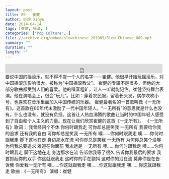 ```yaml
---
layout: post
title: 89 - 崔健
author: 昕煜 Xinyu
date: 2014-04-14
tags: [崔健, 摇滚, ]
categories: ["Pop Culture", ]
file: //archive.org/embed/slowchinese_201909/Slow_Chinese_089.mp3
summary: ""
duration: ""
length: ""
---
```


<iframe src="https://archive.org/embed/slowchinese_201909/Slow_Chinese_089.mp3" width="500" height="30" frameborder="0" webkitallowfullscreen="true" mozallowfullscreen="true" allowfullscreen></iframe>
要说中国的摇滚乐，就不得不提一个人的名字——崔健。他很早开始玩摇滚乐，对中国摇滚乐影响很大，被称为“中国摇滚教父”。
崔健的专辑不是很多，但他的大部分歌曲都受到人们的喜爱。他的嗓音粗旷，让人一听就能记住。崔健坚持舞台表演。他在演唱会上，很会“玩儿”。比如：穿着农民服，留着长头发，偶尔吹吹小号，也喜欢在音乐里面加入中国传统的乐器。
崔健最著名的一首歌叫做《一无所有》。这首歌在80年代末激励了一代中国年轻人。“一无所有”的意思就是什么也没有。什么也没有，就没有负担。这首让人热血沸腾的歌曲让当时的中国年轻人感受到了自由和个人主义的力量。现在让我们欣赏崔健的这首《一无所有》。
《一无所有》歌词：
我曾经问个不休
你何时跟我走
可你却总是笑我
一无所有
我要给你我的追求
还有我的自由
可你却总是笑我
一无所有
噢……你何时跟我走
噢……你何时跟我走
脚下这地在走
身边那水在流
可你却总是笑我
一无所有
为何你总笑个没够
为何我总要追求
难道在你面前
我永远是
一无所有
噢……你何时跟我走
噢……你何时跟我走
脚下这地在走
身边那水在流
告诉你我等了很久
告诉你我最后的要求
我要抓起你的双手
你这就跟我走
这时你的手在颤抖
这时你的泪在流
莫非你是在告诉我
你爱我一无所有
噢……你这就跟我走
噢……你这就跟我走
噢……你这就跟我走
歌曲：《一无所有》
 演唱：崔健
 
